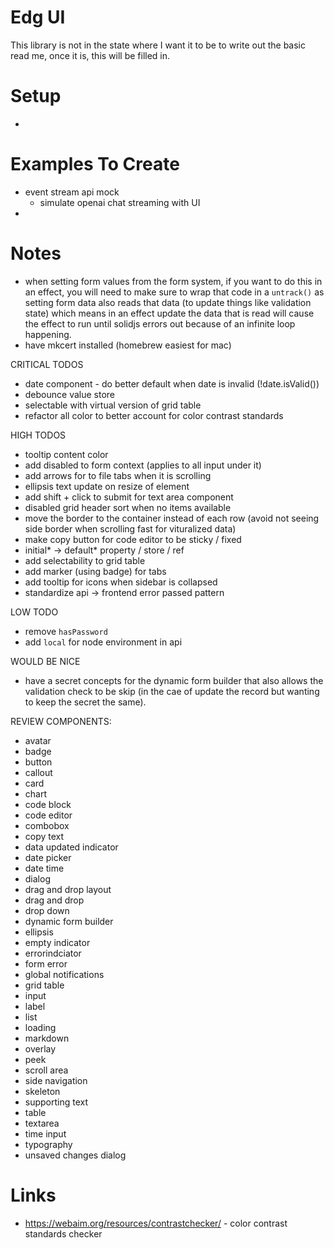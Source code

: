 # Edg UI

This library is not in the state where I want it to be to write out the basic read me, once it is, this will be filled in.

# Setup
-

# Examples To Create

- event stream api mock
  - simulate openai chat streaming with UI
-

#  Notes
- when setting form values from the form system, if you want to do this in an effect, you will need to make sure to wrap that code in a `untrack()` as setting form data also reads that data (to update things like validation state) which means in an effect update the data that is read will cause the effect to run until solidjs errors out because of an infinite loop happening.
- have mkcert installed (homebrew easiest for mac)


CRITICAL TODOS
- date component - do better default when date is invalid (!date.isValid())
- debounce value store
- selectable with virtual version of grid table
- refactor all color to better account for color contrast standards

HIGH TODOS
- tooltip content color
- add disabled to form context (applies to all input under it)
- add arrows for to file tabs when it is scrolling
- ellipsis text update on resize of element
- add shift + click to submit for text area component
- disabled grid header sort when no items available
- move the border to the container instead of each row (avoid not seeing side border when scrolling fast for vituralized data)
- make copy button for code editor to be sticky / fixed
- initial* -> default* property / store / ref
- add selectability to grid table
- add marker (using badge) for tabs
- add tooltip for icons when sidebar is collapsed
- standardize api -> frontend error passed pattern

LOW TODO
- remove `hasPassword`
- add `local` for node environment in api

WOULD BE NICE
- have a secret concepts for the dynamic form builder that also allows the validation check to be skip (in the cae of update the record but wanting to keep the secret the same).

REVIEW COMPONENTS:
- avatar
- badge
- button
- callout
- card
- chart
- code block
- code editor
- combobox
- copy text
- data updated indicator
- date picker
- date time
- dialog
- drag and drop layout
- drag and drop
- drop down
- dynamic form builder
- ellipsis
- empty indicator
- errorindciator
- form error
- global notifications
- grid table
- input
- label
- list
- loading
- markdown
- overlay
- peek
- scroll area
- side navigation
- skeleton
- supporting text
- table
- textarea
- time input
- typography
- unsaved changes dialog

# Links

- https://webaim.org/resources/contrastchecker/ - color contrast standards checker

